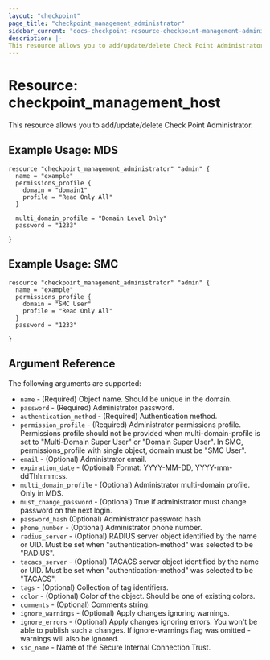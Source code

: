 ```yaml
---
layout: "checkpoint"
page_title: "checkpoint_management_administrator"
sidebar_current: "docs-checkpoint-resource-checkpoint-management-administrator"
description: |-
This resource allows you to add/update/delete Check Point Administrator.
---
```


# Resource: checkpoint_management_host

This resource allows you to add/update/delete Check Point Administrator.

## Example Usage: MDS


```hcl
resource "checkpoint_management_administrator" "admin" {
  name = "example"
  permissions_profile {
    domain = "domain1"
    profile = "Read Only All"
  }

  multi_domain_profile = "Domain Level Only"
  password = "1233"

}

```

## Example Usage: SMC


```hcl
resource "checkpoint_management_administrator" "admin" {
  name = "example"
  permissions_profile {
    domain = "SMC User"
    profile = "Read Only All"
  }
  password = "1233"

}
```

## Argument Reference

The following arguments are supported:

* `name` - (Required) Object name. Should be unique in the domain.
* `password` - (Required) Administrator password.
* `authentication_method` - (Required) Authentication method.
* `permission_profile` - (Required) Administrator permissions profile. Permissions profile should not be provided when multi-domain-profile is set to "Multi-Domain Super User" or "Domain Super User". In SMC, permissions_profile with single object, domain must be "SMC User".
* `email` - (Optional) Administrator email.
* `expiration_date` - (Optional) Format: YYYY-MM-DD, YYYY-mm-ddThh:mm:ss.
* `multi_domain_profile` - (Optional) Administrator multi-domain profile. Only in MDS.
* `must_change_password` - (Optional) True if administrator must change password on the next login.
* `password_hash` (Optional) Administrator password hash.
* `phone_number` - (Optional) Administrator phone number.
* `radius_server` - (Optional) RADIUS server object identified by the name or UID. Must be set when "authentication-method" was selected to be "RADIUS".
* `tacacs_server` - (Optional) TACACS server object identified by the name or UID. Must be set when "authentication-method" was selected to be "TACACS".
* `tags` - (Optional) Collection of tag identifiers.
* `color` - (Optional) Color of the object. Should be one of existing colors.
* `comments` - (Optional) Comments string.
* `ignore_warnings` - (Optional) Apply changes ignoring warnings.
* `ignore_errors` - (Optional) Apply changes ignoring errors. You won't be able to publish such a changes. If ignore-warnings flag was omitted - warnings will also be ignored.
* `sic_name` - Name of the Secure Internal Connection Trust.